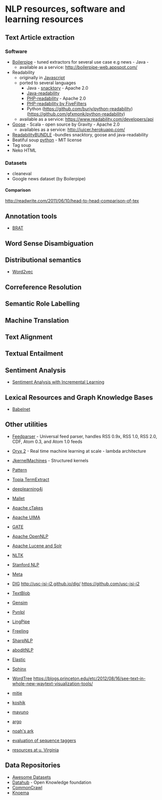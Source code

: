 # NLP resources, software and learning resources 

## Text Article extraction
### Software 
* [Boilerpipe](https://code.google.com/p/boilerpipe/) - tuned extractors for several use case e.g news - Java - 
   - available as a service: http://boilerpipe-web.appspot.com/
* Readability 
   - originally in [Javascript](http://code.google.com/p/arc90labs-readability/) 
   - ported to several languages 
      - Java - [snacktory](https://github.com/karussell/snacktory) - Apache 2.0
      - [Java-readability](https://github.com/basis-technology-corp/Java-readability)
      - [PHP-readability](https://github.com/feelinglucky/php-readability) - Apache 2.0 
      - [PHP-readability by FiveFilters](http://code.fivefilters.org/php-readability)
      - Python (https://github.com/buriy/python-readability)(https://github.com/gfxmonk/python-readability)
   - available as a service: https://www.readability.com/developers/api
* [Goose](https://github.com/jiminoc/goose) - Scala - open source by Gravity - Apache 2.0 
   - availables as a service: http://juicer.herokuapp.com/
* [ReadabilityBUNDLE](https://github.com/srijiths/readabilityBUNDLE) -bundles snacktory, goose and java-readability
* Beatiful soup [python](http://www.crummy.com/software/BeautifulSoup/) - MIT license
* Tag soup
* Neko HTML
### Datasets
* cleaneval
* Google news dataset (by Boilerpipe) 

#### Comparison 
http://readwrite.com/2011/06/10/head-to-head-comparison-of-tex

## Annotation tools
* [BRAT](http://brat.nlplab.org/)

## Word Sense Disambiguation

## Distributional semantics 
  * [Word2vec](https://code.google.com/p/word2vec/)
  
## Correference Resolution 
## Semantic Role Labelling
## Machine Translation
## Text Alignment
## Textual Entailment

## Sentiment Analysis 
* [Sentiment Analysis with Incremental Learning](https://github.com/uiuc-ischool-scanr/SAIL)

## Lexical Resources and Graph Knowledge Bases
  * [Babelnet](http://babelnet.org/)

## Other utilities 
* [Feedparser](http://code.google.com/p/feedparser/) - Universal feed parser, handles RSS 0.9x, RSS 1.0, RSS 2.0, CDF, Atom 0.3, and Atom 1.0 feeds
* [Oryx 2](http://oryx.io/index.html) - Real time machine learning at scale - lambda architecture 
* [JkernelMachines](https://github.com/davidpicard/jkernelmachines) - Structured kernels
* [Pattern](http://www.clips.ua.ac.be/pages/pattern)
* [Topia TermExtract](https://pypi.python.org/pypi/topia.termextract/)
* [deeplearning4j](http://deeplearning4j.org/)
* [Mallet](http://mallet.cs.umass.edu/)
* [Apache cTakes](http://ctakes.apache.org/)
* [Apache UIMA](https://uima.apache.org/)
* [GATE](https://gate.ac.uk/)
* [Apache OpenNLP](http://opennlp.apache.org/)
* [Apache Lucene and Solr](http://lucene.apache.org/)
* [NLTK](http://www.nltk.org/)
* [Stanford NLP](http://nlp.stanford.edu/software/corenlp.shtml)
* [Meta](https://github.com/meta-toolkit/meta)
* [DIG](https://github.com/NextCenturyCorporation/dig) http://usc-isi-i2.github.io/dig/ https://github.com/usc-isi-i2
* [TextBlob](http://textblob.readthedocs.org/en/dev/)
* [Gensim](http://radimrehurek.com/gensim/)
* [Pynlpl](https://github.com/proycon/pynlpl)
* [LingPipe](http://alias-i.com/lingpipe/)
* [Freeling](http://nlp.lsi.upc.edu/freeling/)
* [SharpNLP](https://sharpnlp.codeplex.com/)
* [aboditNLP](http://nlp.abodit.com/)
* [Elastic](https://www.elastic.co/)
* [Sphinx](http://sphinxsearch.com/)
* [WordTree](http://www.jasondavies.com/wordtree/) https://blogs.princeton.edu/etc/2012/08/16/see-text-in-whole-new-waytext-visualization-tools/
* [mitie](https://github.com/mit-nlp/MITIE)
* [koshik](https://github.com/peterexner/KOSHIK)
* [mavuno](https://github.com/metzlerd/mavuno)
* [argo](http://argo.nactem.ac.uk/)
* [noah's ark](http://www.ark.cs.cmu.edu/TweetNLP/)

* [evaluation of sequence taggers](http://fnl.es/a-review-of-sparse-sequence-taggers.html)
* [resources at u. Virginia](http://www.cs.virginia.edu/~hw5x/Course/Text-Mining-2015-Spring/_site/resources/)

## Data Repositories 
 * [Awesome Datasets](https://github.com/caesar0301/awesome-public-datasets)
 * [Datahub](http://datahub.io/) - Open Knowledge foundation
 * [CommonCrawl](http://commoncrawl.org/)
 * [Knoema](http://knoema.es/)
